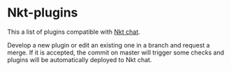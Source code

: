 # Nkt-plugins

This a list of plugins compatible with [Nkt chat](https://github.com/qr7hur/nkt).

Develop a new plugin or edit an existing one in a branch and request a merge. 
If it is accepted, the commit on master will trigger some checks and plugins will be automatically deployed to Nkt chat.